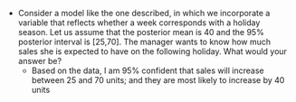 * Consider a model like the one described, in which we incorporate a variable that reflects whether a week corresponds with a holiday season. Let us assume that the posterior mean is 40 and the 95% posterior interval is [25,70]. The manager wants to know how much sales she is expected to have on the following holiday. What would your answer be? 
	* Based on the data, I am 95% confident that sales will increase between 25 and 70 units; and they are most likely to increase by 40 units